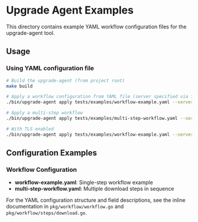 # Upgrade Agent Examples

This directory contains example YAML workflow configuration files for the upgrade-agent tool.

## Usage

### Using YAML configuration file

```bash
# Build the upgrade-agent (from project root)
make build

# Apply a workflow configuration from YAML file (server specified via flags)
./bin/upgrade-agent apply tests/examples/workflow-example.yaml --server localhost:50055

# Apply a multi-step workflow
./bin/upgrade-agent apply tests/examples/multi-step-workflow.yaml --server localhost:50055

# With TLS enabled
./bin/upgrade-agent apply tests/examples/workflow-example.yaml --server localhost:50055 --tls
```

## Configuration Examples

### Workflow Configuration
- **workflow-example.yaml**: Single-step workflow example
- **multi-step-workflow.yaml**: Multiple download steps in sequence

For the YAML configuration structure and field descriptions, see the inline documentation in `pkg/workflow/workflow.go` and `pkg/workflow/steps/download.go`.